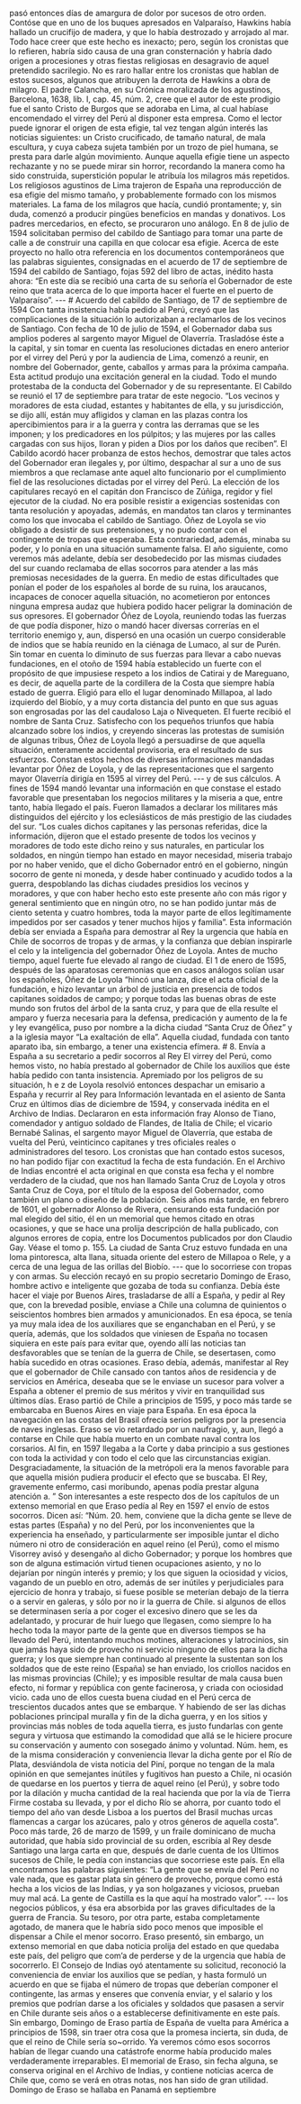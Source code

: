 pasó entonces días de amargura de dolor por sucesos de otro orden. Contóse que en uno de los buques apresados en Valparaíso, Hawkins había hallado un crucifijo de madera, y que lo había destrozado y arrojado al mar. Todo hace creer que este hecho es inexacto; pero, según los cronistas que lo refieren, habría sido causa de una gran consternación y habría dado origen a procesiones y otras fiestas religiosas en desagravio de aquel pretendido sacrilegio. No es raro hallar entre los cronistas que hablan de estos sucesos, algunos que atribuyen la derrota de Hawkins a obra de milagro. El padre Calancha, en su Crónica moralizada de los agustinos, Barcelona, 1638, lib. I, cap. 45, núm. 2, cree que el autor de este prodigio fue el santo Cristo de Burgos que se adoraba en Lima, al cual habíase encomendado el virrey del Perú al disponer esta empresa. Como el lector puede ignorar el origen de esta efigie, tal vez tengan algún interés las noticias siguientes: un Cristo crucificado, de tamaño natural, de mala escultura, y cuya cabeza sujeta también por un trozo de piel humana, se presta para darle algún movimiento. Aunque aquella efigie tiene un aspecto rechazante y no se puede mirar sin horror, recordando la manera como ha sido construida, superstición popular le atribuía los milagros más repetidos. Los religiosos agustinos de Lima trajeron de España una reproducción de esa efigie del mismo tamaño, y probablemente formado con los mismos materiales. La fama de los milagros que hacía, cundió prontamente; y, sin duda, comenzó a producir pingües beneficios en mandas y donativos. Los padres mercedarios, en efecto, se procuraron uno análogo. En 8 de julio de 1594 solicitaban permiso del cabildo de Santiago para tomar una parte de calle a de construir una capilla en que colocar esa efigie. Acerca de este proyecto no hallo otra referencia en los documentos contemporáneos que las palabras siguientes, consignadas en el acuerdo de 17 de septiembre de 1594 del cabildo de Santiago, fojas 592 del libro de actas, inédito hasta ahora: “En este día se recibió una carta de su señoría el Gobernador de este reino que trata acerca de lo que importa hacer el fuerte en el puerto de Valparaíso”. --- # Acuerdo del cabildo de Santiago, de 17 de septiembre de 1594 Con tanta insistencia había pedido al Perú, creyó que las complicaciones de la situación lo autorizaban a reclamarlos de los vecinos de Santiago. Con fecha de 10 de julio de 1594, el Gobernador daba sus amplios poderes al sargento mayor Miguel de Olaverría. Trasladóse éste a la capital, y sin tomar en cuenta las resoluciones dictadas en enero anterior por el virrey del Perú y por la audiencia de Lima, comenzó a reunir, en nombre del Gobernador, gente, caballos y armas para la próxima campaña. Esta actitud produjo una excitación general en la ciudad. Todo el mundo protestaba de la conducta del Gobernador y de su representante. El Cabildo se reunió el 17 de septiembre para tratar de este negocio. “Los vecinos y moradores de esta ciudad, estantes y habitantes de ella, y su jurisdicción, se dijo allí, están muy afligidos y claman en las plazas contra los apercibimientos para ir a la guerra y contra las derramas que se les imponen; y los predicadores en los púlpitos; y las mujeres por las calles cargadas con sus hijos, lloran y piden a Dios por los daños que reciben”. El Cabildo acordó hacer probanza de estos hechos, demostrar que tales actos del Gobernador eran ilegales y, por último, despachar al sur a uno de sus miembros a que reclamase ante aquel alto funcionario por el cumplimiento fiel de las resoluciones dictadas por el virrey del Perú. La elección de los capitulares recayó en el capitán don Francisco de Zúñiga, regidor y fiel ejecutor de la ciudad. No era posible resistir a exigencias sostenidas con tanta resolución y apoyadas, además, en mandatos tan claros y terminantes como los que invocaba el cabildo de Santiago. Óñez de Loyola se vio obligado a desistir de sus pretensiones, y no pudo contar con el contingente de tropas que esperaba. Esta contrariedad, además, minaba su poder, y lo ponía en una situación sumamente falsa. El año siguiente, como veremos más adelante, debía ser desobedecido por las mismas ciudades del sur cuando reclamaba de ellas socorros para atender a las más premiosas necesidades de la guerra. En medio de estas dificultades que ponían el poder de los españoles al borde de su ruina, los araucanos, incapaces de conocer aquella situación, no acometieron por entonces ninguna empresa audaz que hubiera podido hacer peligrar la dominación de sus opresores. El gobernador Óñez de Loyola, reuniendo todas las fuerzas de que podía disponer, hizo o mandó hacer diversas correrías en el territorio enemigo y, aun, dispersó en una ocasión un cuerpo considerable de indios que se había reunido en la ciénaga de Lumaco, al sur de Purén. Sin tomar en cuenta lo diminuto de sus fuerzas para llevar a cabo nuevas fundaciones, en el otoño de 1594 había establecido un fuerte con el propósito de que impusiese respeto a los indios de Catirai y de Mareguano, es decir, de aquella parte de la cordillera de la Costa que siempre había estado de guerra. Eligió para ello el lugar denominado Millapoa, al lado izquierdo del Biobío, y a muy corta distancia del punto en que sus aguas son engrosadas por las del caudaloso Laja o Nivequeten. El fuerte recibió el nombre de Santa Cruz. Satisfecho con los pequeños triunfos que había alcanzado sobre los indios, y creyendo sinceras las protestas de sumisión de algunas tribus, Óñez de Loyola llegó a persuadirse de que aquella situación, enteramente accidental provisoria, era el resultado de sus esfuerzos. Constan estos hechos de diversas informaciones mandadas levantar por Óñez de Loyola, y de las representaciones que el sargento mayor Olaverría dirigía en 1595 al virrey del Perú. --- y de sus cálculos. A fines de 1594 mandó levantar una información en que constase el estado favorable que presentaban los negocios militares y la miseria a que, entre tanto, había llegado el país. Fueron llamados a declarar los militares más distinguidos del ejército y los eclesiásticos de más prestigio de las ciudades del sur. “Los cuales dichos capitanes y las personas referidas, dice la información, dijeron que el estado presente de todos los vecinos y moradores de todo este dicho reino y sus naturales, en particular los soldados, en ningún tiempo han estado en mayor necesidad, miseria trabajo por no haber venido, que el dicho Gobernador entró en el gobierno, ningún socorro de gente ni moneda, y desde haber continuado y acudido todos a la guerra, despoblando las dichas ciudades presidios los vecinos y moradores, y que con haber hecho esto este presente año con más rigor y general sentimiento que en ningún otro, no se han podido juntar más de ciento setenta y cuatro hombres, toda la mayor parte de ellos legítimamente impedidos por ser casados y tener muchos hijos y familia”. Esta información debía ser enviada a España para demostrar al Rey la urgencia que había en Chile de socorros de tropas y de armas, y la confianza que debían inspirarle el celo y la inteligencia del gobernador Óñez de Loyola. Antes de mucho tiempo, aquel fuerte fue elevado al rango de ciudad. El 1 de enero de 1595, después de las aparatosas ceremonias que en casos análogos solían usar los españoles, Óñez de Loyola “hincó una lanza, dice el acta oficial de la fundación, e hizo levantar un árbol de justicia en presencia de todos capitanes soidados de campo; y porque todas las buenas obras de este mundo son frutos del árbol de la santa cruz, y para que de ella resulte el amparo y fuerza necesaria para la defensa, predicación y aumento de la fe y ley evangélica, puso por nombre a la dicha ciudad “Santa Cruz de Óñez” y a la iglesia mayor “La exaltación de ella”. Aquella ciudad, fundada con tanto aparato iba, sin embargo, a tener una existencia efímera. # 8. Envía a España a su secretario a pedir socorros al Rey El virrey del Perú, como hemos visto, no había prestado al gobernador de Chile los auxilios que éste había pedido con tanta insistencia. Apremiado por los peligros de su situación, h e z de Loyola resolvió entonces despachar un emisario a España y recurrir al Rey para Información levantada en el asiento de Santa Cruz en últimos días de diciembre de 1594, y conservada inédita en el Archivo de Indias. Declararon en esta información fray Alonso de Tiano, comendador y antiguo soldado de Flandes, de Italia de Chile; el vicario Bernabé Salinas, el sargento mayor Miguel de Olaverría, que estaba de vuelta del Perú, veinticinco capitanes y tres oficiales reales o administradores del tesoro. Los cronistas que han contado estos sucesos, no han podido fijar con exactitud la fecha de esta fundación. En el Archivo de Indias encontré el acta original en que consta esa fecha y el nombre verdadero de la ciudad, que nos han llamado Santa Cruz de Loyola y otros Santa Cruz de Coya, por el título de la esposa del Gobernador, como también un plano o diseño de la población. Seis años más tarde, en febrero de 1601, el gobernador Alonso de Rivera, censurando esta fundación por mal elegido del sitio, él en un memorial que hemos citado en otras ocasiones, y que se hace una prolija descripción de halla publicado, con algunos errores de copia, entre los Documentos publicados por don Claudio Gay. Véase el tomo p. 155. La ciudad de Santa Cruz estuvo fundada en una loma pintoresca, alta llana, situada oriente del estero de Millapoa o Rele, y a cerca de una legua de las orillas del Biobío. --- que lo socorriese con tropas y con armas. Su elección recayó en su propio secretario Domingo de Eraso, hombre activo e inteligente que gozaba de toda su confianza. Debía éste hacer el viaje por Buenos Aires, trasladarse de allí a España, y pedir al Rey que, con la brevedad posible, enviase a Chile una columna de quinientos o seiscientos hombres bien armados y amunicionados. En esa época, se tenía ya muy mala idea de los auxiliares que se enganchaban en el Perú, y se quería, además, que los soldados que viniesen de España no tocasen siquiera en este país para evitar que, oyendo allí las noticias tan desfavorables que se tenían de la guerra de Chile, se desertasen, como había sucedido en otras ocasiones. Eraso debía, además, manifestar al Rey que el gobernador de Chile cansado con tantos años de residencia y de servicios en América, deseaba que se le enviase un sucesor para volver a España a obtener el premio de sus méritos y vivir en tranquilidad sus últimos días. Eraso partió de Chile a principios de 1595, y poco más tarde se embarcaba en Buenos Aires en viaje para España. En esa época la navegación en las costas del Brasil ofrecía serios peligros por la presencia de naves inglesas. Eraso se vio retardado por un naufragio, y, aun, llegó a contarse en Chile que había muerto en un combate naval contra los corsarios. Al fin, en 1597 llegaba a la Corte y daba principio a sus gestiones con toda la actividad y con todo el celo que las circunstancias exigían. Desgraciadamente, la situación de la metrópoli era la menos favorable para que aquella misión pudiera producir el efecto que se buscaba. El Rey, gravemente enfermo, casi moribundo, apenas podía prestar alguna atención a. ” Son interesantes a este respecto dos de los capítulos de un extenso memorial en que Eraso pedía al Rey en 1597 el envío de estos socorros. Dicen así: “Núm. 20. hem, conviene que la dicha gente se lleve de estas partes (España) y no del Perú, por los inconvenientes que la experiencia ha enseñado, y particularmente ser imposible juntar el dicho número ni otro de consideración en aquel reino (el Perú), como el mismo Visorrey avisó y desengaño al dicho Gobernador; y porque los hombres que son de alguna estimación virtud tienen ocupaciones asiento, y no lo dejarían por ningún interés y premio; y los que siguen la ociosidad y vicios, vagando de un pueblo en otro, además de ser inútiles y perjudiciales para ejercicio de honra y trabajo, si fuese posible se meterían debajo de la tierra o a servir en galeras, y sólo por no ir la guerra de Chile. si algunos de ellos se determinasen sería a por coger el excesivo dinero que se les da adelantado, y procurar de huir luego que llegasen, como siempre lo ha hecho toda la mayor parte de la gente que en diversos tiempos se ha llevado del Perú, intentando muchos motines, alteraciones y latrocinios, sin que jamás haya sido de provecho ni servicio ninguno de ellos para la dicha guerra; y los que siempre han continuado al presente la sustentan son los soldados que de este reino (España) se han enviado, los criollos nacidos en las mismas provincias (Chile); y es imposible resultar de mala causa buen efecto, ni formar y república con gente facinerosa, y criada con ociosidad vicio. cada uno de ellos cuesta buena ciudad en el Perú cerca de trescientos ducados antes que se embarque. Y habiendo de ser las dichas poblaciones principal muralla y fin de la dicha guerra, y en los sitios y provincias más nobles de toda aquella tierra, es justo fundarlas con gente segura y virtuosa que estimando la comodidad que allá se le hiciere procure su conservación y aumento con sosegado ánimo y voluntad. Núm. hem, es de la misma consideración y conveniencia llevar la dicha gente por el Río de Plata, desviándola de vista noticia del Piní, porque no tengan de la mala opinión en que semejantes inútiles y fugitivos han puesto a Chile, ni ocasión de quedarse en los puertos y tierra de aquel reino (el Perú), y sobre todo por la dilación y mucha cantidad de la real hacienda que por la vía de Tierra Firme costaba su llevada, y por el dicho Río se ahorra, por cuanto todo el tiempo del año van desde Lisboa a los puertos del Brasil muchas urcas flamencas a cargar los azúcares, palo y otros géneros de aquella costa”. Poco más tarde, 26 de marzo de 1599, y un fraile dominicano de mucha autoridad, que había sido provincial de su orden, escribía al Rey desde Santiago una larga carta en que, después de darle cuenta de los Últimos sucesos de Chile, le pedía con instancias que socorriese este país. En ella encontramos las palabras siguientes: “La gente que se envía del Perú no vale nada, que es gastar plata sin género de provecho, porque como está hecha a los vicios de las Indias, y ya son holgazanes y viciosos, prueban muy mal acá. La gente de Castilla es la que aquí ha mostrado valor”. --- los negocios públicos, y ésa era absorbida por las graves dificultades de la guerra de Francia. Su tesoro, por otra parte, estaba completamente agotado, de manera que le habría sido poco menos que imposible el dispensar a Chile el menor socorro. Eraso presentó, sin embargo, un extenso memorial en que daba noticia prolija del estado en que quedaba este país, del peligro que com’a de perderse y de la urgencia que había de socorrerlo. El Consejo de Indias oyó atentamente su solicitud, reconoció la conveniencia de enviar los auxilios que se pedían, y hasta formuló un acuerdo en que se fijaba el número de tropas que deberían componer el contingente, las armas y enseres que convenía enviar, y el salario y los premios que podrían darse a los oficiales y soldados que pasasen a servir en Chile durante seis años o a establecerse definitivamente en este país. Sin embargo, Domingo de Eraso partía de España de vuelta para América a principios de 1598, sin traer otra cosa que la promesa incierta, sin duda, de que el reino de Chile sería so~orrido. Ya veremos cómo esos socorros habían de llegar cuando una catástrofe enorme había producido males verdaderamente irreparables. El memorial de Eraso, sin fecha alguna, se conserva original en el Archivo de Indias, y contiene noticias acerca de Chile que, como se verá en otras notas, nos han sido de gran utilidad. Domingo de Eraso se hallaba en Panamá en septiembre